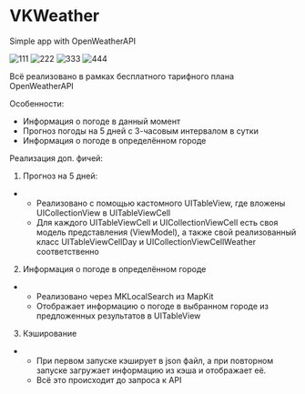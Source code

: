 # VKWeather

Simple app with OpenWeatherAPI

![111](https://github.com/GoodDamn/VKWeather/assets/76108467/39d6fb31-6073-4d8c-b86a-cbe824bf396b) ![222](https://github.com/GoodDamn/VKWeather/assets/76108467/757ccde9-348a-48b3-b19b-8a9701750d91) ![333](https://github.com/GoodDamn/VKWeather/assets/76108467/d477ee0e-effa-44bb-85bf-71f62e39269e) ![444](https://github.com/GoodDamn/VKWeather/assets/76108467/dc298b53-d6e9-4f27-83b1-7239e2b1a777)

Всё реализовано в рамках бесплатного тарифного плана OpenWeatherAPI

Особенности:
* Информация о погоде в данный момент
* Прогноз погоды на 5 дней с 3-часовым интервалом в сутки
* Информация о погоде в определённом городе

Реализация доп. фичей:
1) Прогноз на 5 дней:
* * Реализовано с помощью кастомного UITableView, где вложены UICollectionView в UITableViewCell
  * Для каждого UITableViewCell и UICollectionViewCell есть своя модель представления (ViewModel), а также свой реализованный класс UITableViewCellDay и UICollectionViewCellWeather соответственно
2) Информация о погоде в определённом городе
* * Реализовано через MKLocalSearch из MapKit
  * Отображает информацию о погоде в выбранном городе из предложенных результатов в UITableView
 
3) Кэширование
* * При первом запуске кэширует в json файл, а при повторном запуске загружает информацию из кэша и отображает её.
  * Всё это происходит до запроса к API

